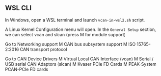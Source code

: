 ## WSL CLI

In Windows, open a WSL terminal and launch `vcan-in-wsl2.sh` script.

A Linux Kernel Configuration menu will open. In the `General Setup` section, we can select vcan and slcan (press M for module support)

Go to Networking support
M CAN bus subsystem support
M ISO 15765-2:2016 CAN transport protocol

Go to CAN Device Drivers
M Virtual Local CAN Interface (vcan)
M Serial / USB serial CAN Adaptors (slcan)
M Kvaser PCIe FD Cards
M PEAK-System PCAN-PCIe FD cards